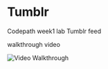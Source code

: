 # Tumblr
Codepath week1 lab Tumblr feed

walkthrough video

<img src = 'http://i.imgur.com/plNMjxK.gif' title = 'Tumblr feed' with = '270' alt = 'Video Walkthrough'/>
